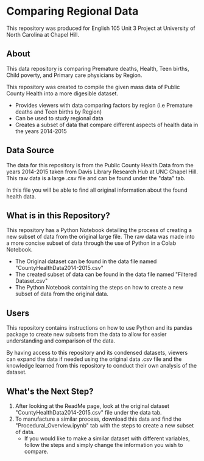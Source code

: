 # Comparing Regional Data
This repository was produced for English 105 Unit 3 Project at University of North Carolina at Chapel Hill.
## About
This data repository is comparing Premature deaths, Health, Teen births, Child poverty, and Primary care physicians by Region.

This repository was created to compile the given mass data of Public County Health into a more digesible dataset.

- Provides viewers with data comparing factors by region (i.e Premature deaths and Teen births by Region) 
- Can be used to study regional data
- Creates a subset of data that compare different aspects of health data in the years 2014-2015

## Data Source
The data for this repository is from the Public County Health Data from the years 2014-2015 taken from Davis Library Research Hub at UNC Chapel Hill.
This raw data is a large .csv file and can be found under the "data" tab.

In this file you will be able to find all original information about the found health data.

## What is in this Repository?

This repository has a Python Notebook detailing the process of creating a new subset of data from the original large file. The raw data was made into a more concise subset of data through the use of Python in a Colab Notebook.

- The Original dataset can be found in the data file named "CountyHealthData2014-2015.csv"
- The created subset of data can be found in the data file named "Filtered Dataset.csv"
- The Python Notebook containing the steps on how to create a new subset of data from the original data.


## Users
This repository contains instructions on how to use Python and its pandas package to create new subsets from the data to allow for easier understanding and comparison of the data.


By having access to this repository and its condensed datasets, viewers can expand the data if needed using the original data .csv file and the knowledge learned from this repository to conduct their own analysis of the dataset. 
## What's the Next Step?
1. After looking at the ReadMe page, look at the original dataset "CountyHealthData2014-2015.csv" file under the data tab.
2. To manufacture a similar process, download this data and find the "Procedural_Overview.ipynb" tab with the steps to create a new subset of data.
    - If you would like to make a similar dataset with different variables, follow the steps and simply change the information you wish to compare.
